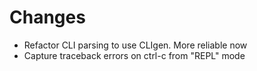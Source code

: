 # Changes
+ Refactor CLI parsing to use CLIgen. More reliable now
+ Capture traceback errors on ctrl-c from "REPL" mode
